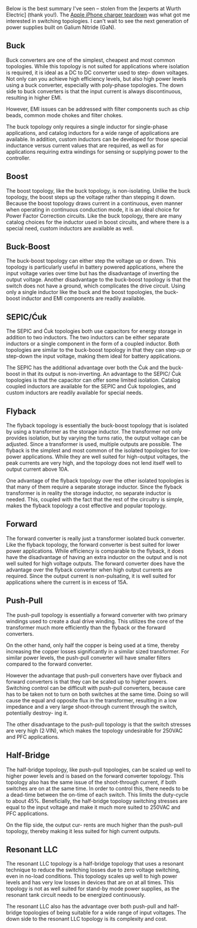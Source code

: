 Below is the best summary I've seen – stolen from the [experts at Wurth Electric] (thank you!). The [Apple iPhone charger teardown](http://www.righto.com/2012/05/apple-iphone-charger-teardown-quality.html) was what got me interested in switching topologies. I can't wait to see the next generation of power supplies built on Galium Nitride (GaN).


## Buck

Buck converters are one of the simplest, cheapest and most common topologies. While this topology is not suited for applications where isolation is required, it is ideal as a DC to DC converter used to step- down voltages. Not only can you achieve high efficiency levels, but also high power levels using a buck converter, especially with poly-phase topologies. The down side to buck converters is that the input current is always discontinuous, resulting in higher EMI.

However, EMI issues can be addressed with filter components such as chip beads, common mode chokes and filter chokes.

The buck topology only requires a single inductor for single-phase applications, and catalog inductors for a wide range of applications are available. In addition, custom inductors can be developed for those special inductance versus current values that are required, as well as for applications requiring extra windings for sensing or supplying power to the controller.


## Boost

The boost topology, like the buck topology, is non-isolating. Unlike the buck topology, the boost steps up the voltage rather than stepping it down. Because the boost topology draws current in a continuous, even manner when operating in continuous conduction mode, it is an ideal choice for Power Factor Correction circuits. Like the buck topology, there are many catalog choices for the inductor used in boost circuits, and where there is a special need, custom inductors are available as well.


## Buck-Boost

The buck-boost topology can either step the voltage up or down. This topology is particularly useful in battery powered applications, where the input voltage varies over time but has the disadvantage of inverting the output voltage. Another disadvantage to the buck-boost topology is that the switch does not have a ground, which complicates the drive circuit. Using only a single inductor like the buck and the boost topologies, the buck-boost inductor and EMI components are readily available.


## SEPIC/Ćuk

The SEPIC and Ćuk topologies both use capacitors for energy storage in addition to two inductors. The two inductors can be either separate inductors or a single component in the form of a coupled inductor. Both topologies are similar to the buck-boost topology in that they can step-up or step-down the input voltage, making them ideal for battery applications.

The SEPIC has the additional advantage over both the Ćuk and the buck-boost in that its output is non-inverting. An advantage to the SEPIC/ Ćuk topologies is that the capacitor can offer some limited isolation. Catalog coupled inductors are available for the SEPIC and Ćuk topologies, and custom inductors are readily available for special needs.


## Flyback

The flyback topology is essentially the buck-boost topology that is isolated by using a transformer as the storage inductor. The transformer not only provides isolation, but by varying the turns ratio, the output voltage can be adjusted. Since a transformer is used, multiple outputs are possible. The flyback is the simplest and most common of the isolated topologies for low-power applications. While they are well suited for high-output voltages, the peak currents are very high, and the topology does not lend itself well to output current above 10A.

One advantage of the flyback topology over the other isolated topologies is that many of them require a separate storage inductor. Since the flyback transformer is in reality the storage inductor, no separate inductor is needed. This, coupled with the fact that the rest of the circuitry is simple, makes the flyback topology a cost effective and popular topology.


##  Forward

The forward converter is really just a transformer isolated buck converter. Like the flyback topology, the forward converter is best suited for lower power applications. While efficiency is comparable to the flyback, it does have the disadvantage of having an extra inductor on the output and is not well suited for high voltage outputs. The forward converter does have the advantage over the flyback converter when high output currents are required. Since the output current is non-pulsating, it is well suited for applications where the current is in excess of 15A.


## Push-Pull

The push-pull topology is essentially a forward converter with two primary windings used to create a dual drive winding. This utilizes the core of the transformer much more efficiently than the flyback or the forward converters.

On the other hand, only half the copper is being used at a time, thereby increasing the copper losses significantly in a similar sized transformer. For similar power levels, the push-pull converter will have smaller filters compared to the forward converter.

However the advantage that push-pull converters have over flyback and forward converters is that they can be scaled up to higher powers. Switching control can be difficult with push-pull converters, because care has to be taken not to turn on both switches at the same time. Doing so will cause the equal and opposite flux in the transformer, resulting in a low impedance and a very large shoot-through current through the switch, potentially destroy- ing it.

The other disadvantage to the push-pull topology is that the switch stresses are very high (2∙VIN), which makes the topology undesirable for 250VAC and PFC applications.


## Half-Bridge

The half-bridge topology, like push-pull topologies, can be scaled up well to higher power levels and is based on the forward converter topology. This topology also has the same issue of the shoot-through current, if both switches are on at the same time. In order to control this, there needs to be a dead-time between the on-time of each switch. This limits the duty-cycle to about 45%. Beneficially, the half-bridge topology switching stresses are equal to the input voltage and make it much more suited to 250VAC and PFC applications.

On the flip side, the output cur- rents are much higher than the push-pull topology, thereby making it less suited for high current outputs.


## Resonant LLC

The resonant LLC topology is a half-bridge topology that uses a resonant technique to reduce the switching losses due to zero voltage switching, even in no-load conditions. This topology scales up well to high power levels and has very low losses in devices that are on at all times. This topology is not as well suited for stand-by mode power supplies, as the resonant tank circuit needs to be energized continuously.

The resonant LLC also has the advantage over both push-pull and half-bridge topologies of being suitable for a wide range of input voltages. The down side to the resonant LLC topology is its complexity and cost.


[Wurth Electric]: https://www.we-online.com/web/en/passive_components_custom_magnetics/blog_pbcm/blog_detail_electronics_in_action_45887.php